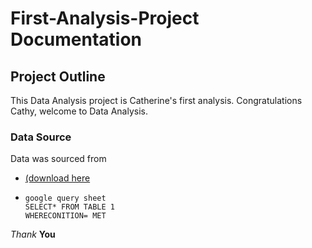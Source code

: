 # First-Analysis-Project Documentation
## Project Outline
This Data Analysis project is Catherine's first analysis. Congratulations Cathy, welcome to Data Analysis.
### Data Source 
Data was sourced from  
- [(download here](https://www.kaggle.com/datasets)
- ```
  google query sheet
  SELECT* FROM TABLE 1
  WHERECONITION= MET
  ```
*Thank*
**You**
